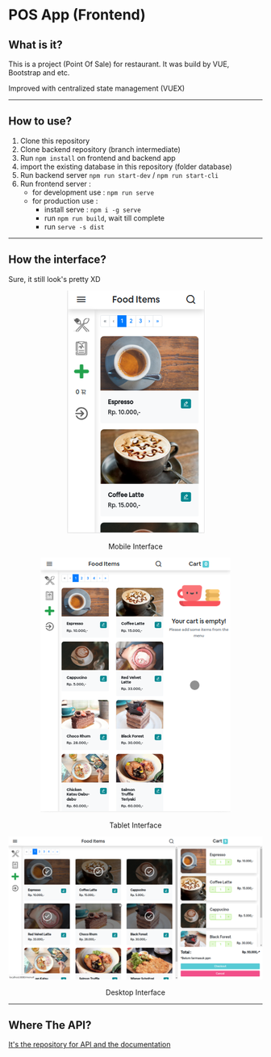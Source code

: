 # POS App (Frontend)

## What is it?
This is a project (Point Of Sale) for restaurant. It was build by VUE, Bootstrap and etc.

Improved with centralized state management (VUEX)

---
## How to use?
1. Clone this repository
2. Clone backend repository (branch intermediate)
3. Run `npm install` on frontend and backend app
4. import the existing database in this repository (folder database)
5. Run backend server `npm run start-dev` / `npm run start-cli`
6. Run frontend server : 
   - for development use : `npm run serve`
   - for production use : 
        - install serve : `npm i -g serve`
        - run `npm run build`, wait till complete
        - run `serve -s dist`
---

## How the interface?
Sure, it still look's pretty XD

<p align="center">
  <img src="./docs/image3.png">
  <p  align="center">Mobile Interface</p>
</p>
<p align="center">
  <img src="./docs/image2.png">
    <p  align="center">Tablet Interface</p>
</p>
<p align="center">
  <img src="./docs/image1.png">
  <p align="center">Desktop Interface</p>
</p>

---

## Where The API?
[It's the repository for API and the documentation](https://github.com/RZID/Week4-beginBackEnd/tree/intermediate)
